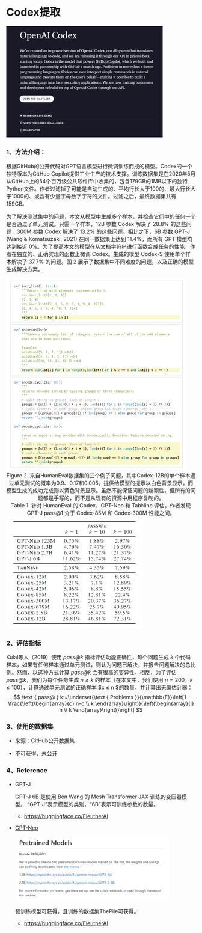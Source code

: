 # Codex提取



<img src="imgs/Codex_1.png" alt="Codex_1" style="zoom:50%;" />

### 1、方法介绍：

根据GitHub的公开代码对GPT语言模型进行微调训练而成的模型。Codex的一个独特版本为GitHub Copilot提供工业生产的技术支撑。训练数据集是在2020年5月从GitHub上的54个百万级公共软件库中收集的，包含179GB的1MB以下的独特Python文件。作者过滤掉了可能是自动生成的、平均行长大于100的、最大行长大于1000的、或含有少量字母数字字符的文件。过滤之后，最终数据集共有159GB。



为了解决测试集中的问题，本文从模型中生成多个样本，并检查它们中的任何一个是否通过了单元测试。只需一个样本，12B 参数 Codex 解决了 28.8% 的这些问题，300M 参数 Codex 解决了 13.2% 的这些问题。相比之下，6B 参数 GPT-J (Wang & Komatsuzaki, 2021) 在同一数据集上达到 11.4%，而所有 GPT 模型均达到接近 0%。为了提高本文的模型在从文档字符串进行函数合成任务的性能，作者在独立的、正确实现的函数上微调 Codex。生成的模型 Codex-S 使用单个样本解决了 37.7% 的问题。图 2 展示了数据集中不同难度的问题，以及正确的模型生成解决方案。

<img src="../imgs/Codex/Figure_2.png" alt="Figure_2" style="zoom:50%;" />

<center>Figure 2. 来自HumanEval数据集的三个例子问题，其中Codex-12B的单个样本通过单元测试的概率为0.9、0.17和0.005。提供给模型的提示以白色背景显示，而模型生成的成功完成则以黄色背景显示。虽然不能保证问题的新颖性，但所有的问题都是手写的，而不是从现有的资源中用程序复制的。 </center>



<center>Table 1. 针对 HumanEval 的 Codex、GPT-Neo 和 TabNine 评估。作者发现 GPT-J pass@1 介于 Codex-85M 和 Codex-300M 性能之间。</center>

<img src="../imgs/Codex/Table_1.png" alt="Table_1" style="zoom:50%;" />



### 2、评估指标

Kulal等人（2019）使用 *pass@k* 指标评估功能正确性，每个问题生成 $k$ 个代码样本，如果有任何样本通过单元测试，则认为问题已解决，并报告问题解决的总比例。然而，以这种方式计算 *pass@k* 会有很高的变异性。相反，为了评估 *pass@k*，我们为每个任务生成 $n≥k$ 的样本（在本文中，我们使用 $n=200$，$k≤100$），计算通过单元测试的正确样本 $c ≤ n $的数量，并计算出无偏估计器：
$$
\text { pass@ } k:=\underset{\text { Problems }}{\mathbb{E}}\left[1-\frac{\left(\begin{array}{c}
n-c \\
k
\end{array}\right)}{\left(\begin{array}{l}
n \\
k
\end{array}\right)}\right]
$$

### 3、使用的数据集

- 来源：GitHub公开数据集

- 不可获得、未公开



### 4、Reference

- GPT-J

  GPT-J 6B 是使用 Ben Wang 的 Mesh Transformer JAX 训练的变压器模型。 “GPT-J”表示模型的类别，“6B”表示可训练参数的数量。

  - https://huggingface.co/EleutherAI

- [GPT-Neo](https://github.com/EleutherAI/gpt-neo)

  <img src="imgs/GPT-Neo_1.png" alt="GPT-Neo_1" style="zoom: 40%;" />

  预训练模型可获得，且训练的数据集ThePile可获得。

  - https://huggingface.co/EleutherAI